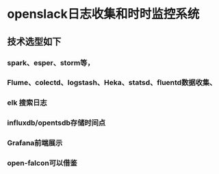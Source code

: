 # openslack日志收集和时时监控系统

## 技术选型如下
### spark、esper、storm等，
### Flume、colectd、logstash、Heka、statsd、fluentd数据收集、
### elk 搜索日志
### influxdb/opentsdb存储时间点
### Grafana前端展示
### open-falcon可以借鉴
